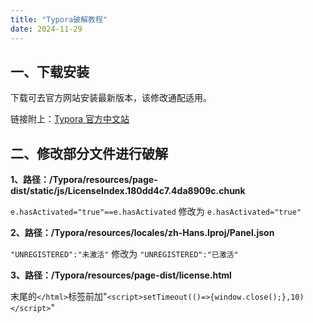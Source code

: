 ```yaml
---
title: "Typora破解教程"
date: 2024-11-29
---
```


## 一、下载安装

下载可去官方网站安装最新版本，该修改通配适用。

链接附上：[Typora 官方中文站](https://typoraio.cn/)

## 二、修改部分文件进行破解

**1、路径：/Typora/resources/page-dist/static/js/LicenseIndex.180dd4c7.4da8909c.chunk**

`e.hasActivated="true"==e.hasActivated` 修改为 `e.hasActivated="true"`

**2、路径：/Typora/resources/locales/zh-Hans.lproj/Panel.json**

`"UNREGISTERED":"未激活"` 修改为 `"UNREGISTERED":"已激活"`

**3、路径：/Typora/resources/page-dist/license.html**

末尾的`</html>`标签前加"`<script>setTimeout(()=>{window.close();},10)</script>`"

